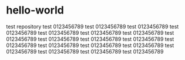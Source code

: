 # hello-world
test repository
test 0123456789
test 0123456789
test 0123456789
test 0123456789
test 0123456789
test 0123456789
test 0123456789
test 0123456789
test 0123456789
test 0123456789
test 0123456789
test 0123456789
test 0123456789
test 0123456789
test 0123456789
test 0123456789
test 0123456789
test 0123456789
test 0123456789
